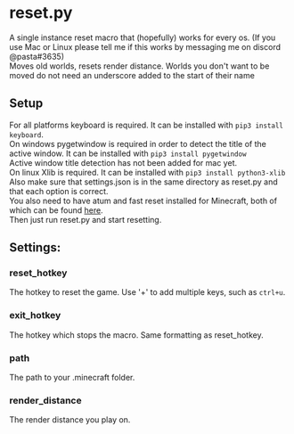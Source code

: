 # reset.py
A single instance reset macro that (hopefully) works for every os. (If you use Mac or Linux please tell me if this works by messaging me on discord @pasta#3635)<br/>
Moves old worlds, resets render distance. Worlds you don't want to be moved do not need an underscore added to the start of their name

## Setup
For all platforms keyboard is required. It can be installed with `pip3 install keyboard`.<br/>
On windows pygetwindow is required in order to detect the title of the active window. It can be installed with `pip3 install pygetwindow`<br/>
Active window title detection has not been added for mac yet.<br/>
On linux Xlib is required. It can be installed with `pip3 install python3-xlib`<br/>
Also make sure that settings.json is in the same directory as reset.py and that each option is correct.<br/>
You also need to have atum and fast reset installed for Minecraft, both of which can be found [here](https://www.minecraftspeedrunning.com/public-resources/mods).<br/>
Then just run reset.py and start resetting.

## Settings:

### reset_hotkey
The hotkey to reset the game. Use '+' to add multiple keys, such as `ctrl+u`.

### exit_hotkey
The hotkey which stops the macro. Same formatting as reset_hotkey.

### path
The path to your .minecraft folder.

### render_distance
The render distance you play on.
